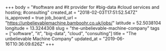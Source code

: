 +++
body = "#software and #it provider for #big-data #cloud services and hosting; #consulting"
created_at = "2018-02-03T17:51:52.547Z"
is_approved = true
job_board_url = "https://unbelievablemachine.bamboohr.co.uk/jobs/"
latitude = 52.5038104
longitude = 13.3244308
slug = "the-unbelievable-machine-company"
tags = ["software", "it", "big-data", "cloud", "consulting"]
title = "The unbelievable Machine Company"
updated_at = "2019-06-16T10:36:09.626Z"
+++
